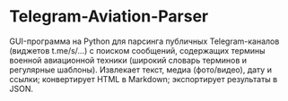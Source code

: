 # Telegram-Aviation-Parser
GUI-программа на Python для парсинга публичных Telegram-каналов (виджетов t.me/s/...) с поиском сообщений, содержащих термины военной авиационной техники (широкий словарь терминов и регулярные шаблоны). Извлекает текст, медиа (фото/видео), дату и ссылки; конвертирует HTML в Markdown; экспортирует результаты в JSON. 
